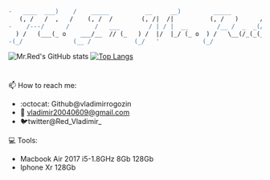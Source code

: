 ```diff
-   ____  ___)    /    _____          __     __)         _____           
   (, /   /  ,   /    (, /  /        (, /|  /|          (, /   )      /)
-    /---/      /       /   ___        / | / |  __        /__ /  _  _(/  
  ) /   (___(_ o    ___/__  // (_   ) /  |/  |_/ (_ o  ) /   \__(/_(_(_  
-(_/              (__ /            (_/   '            (_/                
```



![Mr.Red's GitHub stats](https://github-readme-stats.vercel.app/api?username=vladimirrogozin&show_icons=true&theme=dark&border_color=ffbc00&icon_color=ff3f36) [![Top Langs](https://github-readme-stats.vercel.app/api/top-langs/?username=vladimirrogozin&layout=compact&theme=dark&border_color=ffbc00&icon_color=ff3f36)](https://github.com/anuraghazra/github-readme-stats)


#
📫 How to reach me:

* :octocat: Github@vladimirrogozin
* 📧 vladimir20040609@gmail.com
* 🐦twitter@Red_Vladimir_

💻 Tools:
* Macbook Air 2017 i5-1.8GHz 8Gb 128Gb
* Iphone Xr 128Gb
